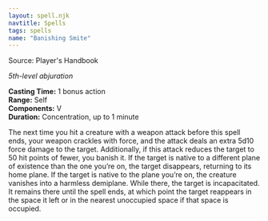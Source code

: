 ```yaml
---
layout: spell.njk
navtitle: Spells
tags: spells
name: "Banishing Smite"
---
```

Source: Player's Handbook

_5th-level abjuration_

**Casting Time:** 1 bonus action  
**Range:** Self  
**Components:** V  
**Duration:** Concentration, up to 1 minute

The next time you hit a creature with a weapon attack before this spell ends, your weapon crackles with force, and the attack deals an extra 5d10 force damage to the target. Additionally, if this attack reduces the target to 50 hit points of fewer, you banish it. If the target is native to a different plane of existence than the one you’re on, the target disappears, returning to its home plane. If the target is native to the plane you’re on, the creature vanishes into a harmless demiplane. While there, the target is incapacitated. It remains there until the spell ends, at which point the target reappears in the space it left or in the nearest unoccupied space if that space is occupied.
